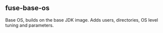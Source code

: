 fuse-base-os
------------
Base OS, builds on the base JDK image.  Adds users, directories, OS level tuning and parameters.
